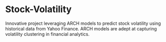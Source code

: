 # Stock-Volatility
Innovative project leveraging ARCH models to predict stock volatility using historical data from Yahoo Finance. ARCH models are adept at capturing volatility clustering in financial analytics.
